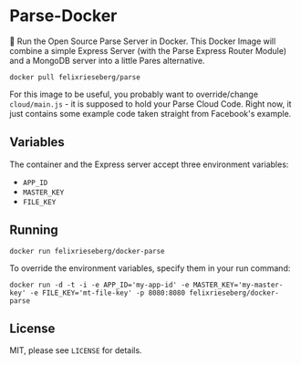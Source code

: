 # Parse-Docker
:speedboat: Run the Open Source Parse Server in Docker. This Docker Image will combine a simple Express Server (with the Parse Express Router Module) and a MongoDB server into a little Pares alternative.

```
docker pull felixrieseberg/parse
```

For this image to be useful, you probably want to override/change `cloud/main.js` - it is supposed to hold your Parse Cloud Code. Right now, it just contains some example code taken straight from Facebook's example.

## Variables
The container and the Express server accept three environment variables:

 * `APP_ID`
 * `MASTER_KEY`
 * `FILE_KEY`

## Running
```
docker run felixrieseberg/docker-parse
```

To override the environment variables, specify them in your run command:
```
docker run -d -t -i -e APP_ID='my-app-id' -e MASTER_KEY='my-master-key' -e FILE_KEY='mt-file-key' -p 8080:8080 felixrieseberg/docker-parse
```

## License
MIT, please see `LICENSE` for details.
